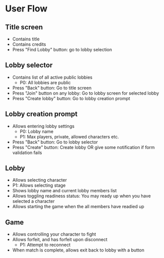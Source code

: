 # User Flow

## Title screen

- Contains title
- Contains credits
- Press "Find Lobby" button: go to lobby selection

## Lobby selector

- Contains list of all active public lobbies
    - P0: All lobbies are public
- Press "Back" button: Go to title screen
- Press "Join" button on any lobby: Go to lobby screen for selected lobby
- Press "Create lobby" button: Go to lobby creation prompt

## Lobby creation prompt

- Allows entering lobby settings
    - P0: Lobby name
    - P1: Max players, private, allowed characters etc.
- Press "Back" button: Go to lobby selector
- Press "Create" button: Create lobby OR give some notification if form validation fails

## Lobby

- Allows selecting character
- P1: Allows selecting stage
- Shows lobby name and current lobby members list
- Allows toggling readiness status: You may ready up when you have selected a character
- Allows starting the game when the all members have readied up

## Game

- Allows controlling your character to fight
- Allows forfeit, and has forfeit upon disconnect
    - P1: Attempt to reconnect
- When match is complete, allows exit back to lobby with a button
